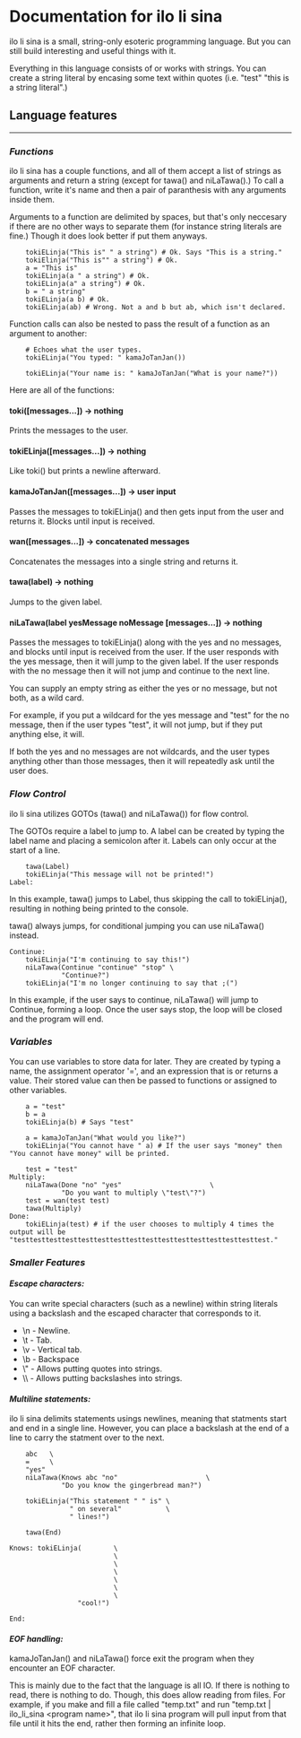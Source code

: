 # **Documentation for ilo li sina**

ilo li sina is a small, string-only esoteric programming language. But you can still build interesting and useful things with it.

Everything in this language consists of or works with strings. You can create a string literal by encasing some text within quotes (i.e. "test" "this is a string literal".)

## **Language features**

---------------

### ***Functions***

ilo li sina has a couple functions, and all of them accept a list of strings as arguments and return a string (except for tawa() and niLaTawa().) To call a function, write it's name and then a pair of paranthesis with any arguments inside them.

Arguments to a function are delimited by spaces, but that's only neccesary if there are no other ways to separate them (for instance string literals are fine.) Though it does look better if put them anyways.

```ilo li sina
    tokiELinja("This is" " a string") # Ok. Says "This is a string."
    tokiElinja("This is"" a string") # Ok.
    a = "This is"
    tokiELinja(a " a string") # Ok.
    tokiELinja(a" a string") # Ok.
    b = " a string"
    tokiELinja(a b) # Ok.
    tokiELinja(ab) # Wrong. Not a and b but ab, which isn't declared.
```

Function calls can also be nested to pass the result of a function as an argument to another:

```ilo li sina
    # Echoes what the user types.
    tokiELinja("You typed: " kamaJoTanJan()) 

    tokiELinja("Your name is: " kamaJoTanJan("What is your name?"))
```

Here are all of the functions:

#### **toki(\[messages...\]) -> nothing**

Prints the messages to the user.

#### **tokiELinja(\[messages...\]) -> nothing**

Like toki() but prints a newline afterward.

#### **kamaJoTanJan(\[messages...\]) -> user input**

Passes the messages to tokiELinja() and then gets input from the user and returns it. Blocks until input is received.

#### **wan(\[messages...\]) -> concatenated messages**

Concatenates the messages into a single string and returns it.

#### **tawa(label) -> nothing**

Jumps to the given label.

#### **niLaTawa(label yesMessage noMessage \[messages...\]) -> nothing**

Passes the messages to tokiELinja() along with the yes and no messages, and blocks until input is received from the user. If the user responds with the yes message, then it will jump to the given label. If the user responds with the no message then it will not jump and continue to the next line.

You can supply an empty string as either the yes or no message, but not both, as a wild card.

For example, if you put a wildcard for the yes message and "test" for the no message, then if the user types "test", it will not jump, but if they put anything else, it will.

If both the yes and no messages are not wildcards, and the user types anything other than those messages, then it will repeatedly ask until the user does.

### ***Flow Control***

ilo li sina utilizes GOTOs (tawa() and niLaTawa()) for flow control.

The GOTOs require a label to jump to. A label can be created by typing the label name and placing a semicolon after it. Labels can only occur at the start of a line.

```ilo li sina
    tawa(Label)
    tokiELinja("This message will not be printed!")
Label:
```

In this example, tawa() jumps to Label, thus skipping the call to tokiELinja(), resulting in nothing being printed to the console.

tawa() always jumps, for conditional jumping you can use niLaTawa() instead.

```ilo li sina
Continue:
    tokiELinja("I'm continuing to say this!")
    niLaTawa(Continue "continue" "stop" \
             "Continue?")
    tokiELinja("I'm no longer continuing to say that ;(")
```

In this example, if the user says to continue, niLaTawa() will jump to Continue, forming a loop. Once the user says stop, the loop will be closed and the program will end.

### ***Variables***

You can use variables to store data for later. They are created by typing a name, the assignment operator '=', and an expression that is or returns a value. Their stored value can then be passed to functions or assigned to other variables.

```ilo li sina
    a = "test"
    b = a
    tokiELinja(b) # Says "test"

    a = kamaJoTanJan("What would you like?")
    tokiELinja("You cannot have " a) # If the user says "money" then "You cannot have money" will be printed.

    test = "test"    
Multiply:
    niLaTawa(Done "no" "yes"                      \
             "Do you want to multiply \"test\"?")
    test = wan(test test)
    tawa(Multiply)
Done:
    tokiELinja(test) # if the user chooses to multiply 4 times the output will be "testtesttesttesttesttesttesttesttesttesttesttesttesttesttesttest."
```

### ***Smaller Features***

#### *Escape characters:*

You can write special characters (such as a newline) within string literals using a backslash and the escaped character that corresponds to it.

 - \\n - Newline.
 - \\t - Tab.
 - \\v - Vertical tab.
 - \\b - Backspace
 - \\" - Allows putting quotes into strings.
 - \\\\ - Allows putting backslashes into strings.

#### *Multiline statements:*

ilo li sina delimits statements usings newlines, meaning that statments start and end in a single line. However, you can place a backslash at the end of a line to carry the statment over to the next.

```ilo li sina
    abc   \
    =     \
    "yes"
    niLaTawa(Knows abc "no"                      \
             "Do you know the gingerbread man?")

    tokiELinja("This statement " " is" \
               " on several"           \
               " lines!")

    tawa(End)

Knows: tokiELinja(        \
                          \
                          \
                          \
                          \
                          \
                          \
                 "cool!")

End:
```

#### *EOF handling:*

kamaJoTanJan() and niLaTawa() force exit the program when they encounter an EOF character.

This is mainly due to the fact that the language is all IO. If there is nothing to read, there is nothing to do. Though, this does allow reading from files. For example, if you make and fill a file called "temp.txt" and run "temp.txt | ilo_li_sina \<program name\>", that ilo li sina program will pull input from that file until it hits the end, rather then forming an infinite loop.
